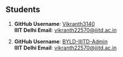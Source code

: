 ## Students

1. **GitHub Username**: [Vikranth3140](https://github.com/Vikranth3140)
    \
    **IIIT Delhi Email**: [vikranth22570@iiitd.ac.in](mailto:vikranth22570@iiitd.ac.in)

2. **GitHub Username**: [BYLD-IIITD-Admin](https://github.com/BYLD-IIITD-Admin)
    \
    **IIIT Delhi Email**: [vikranth22570@iiitd.ac.in](mailto:vikranth22570@iiitd.ac.in)
